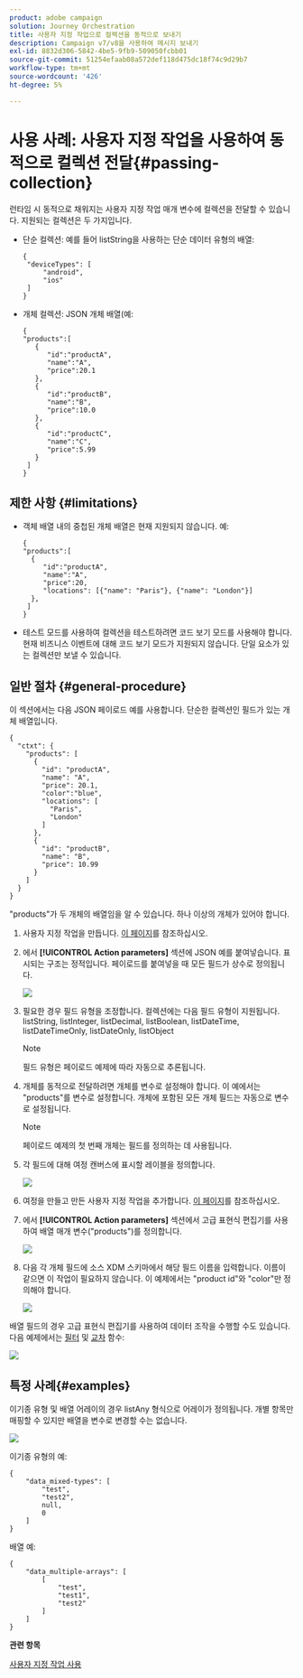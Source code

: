 ```yaml
---
product: adobe campaign
solution: Journey Orchestration
title: 사용자 지정 작업으로 컬렉션을 동적으로 보내기
description: Campaign v7/v8을 사용하여 메시지 보내기
exl-id: 8832d306-5842-4be5-9fb9-509050fcbb01
source-git-commit: 51254efaab08a572def118d475dc18f74c9d29b7
workflow-type: tm+mt
source-wordcount: '426'
ht-degree: 5%

---
```



# 사용 사례: 사용자 지정 작업을 사용하여 동적으로 컬렉션 전달{#passing-collection}

런타임 시 동적으로 채워지는 사용자 지정 작업 매개 변수에 컬렉션을 전달할 수 있습니다. 지원되는 컬렉션은 두 가지입니다.

* 단순 컬렉션: 예를 들어 listString을 사용하는 단순 데이터 유형의 배열:

   ```
   {
    "deviceTypes": [
        "android",
        "ios"
    ]
   }
   ```

* 개체 컬렉션: JSON 개체 배열(예:

   ```
   {
   "products":[
      {
         "id":"productA",
         "name":"A",
         "price":20.1
      },
      {
         "id":"productB",
         "name":"B",
         "price":10.0
      },
      {
         "id":"productC",
         "name":"C",
         "price":5.99
      }
    ]
   }
   ```

## 제한 사항 {#limitations}

* 객체 배열 내의 중첩된 개체 배열은 현재 지원되지 않습니다. 예:

   ```
   {
   "products":[
     {
        "id":"productA",
        "name":"A",
        "price":20,
        "locations": [{"name": "Paris"}, {"name": "London"}]
     },
    ]
   }
   ```
* 테스트 모드를 사용하여 컬렉션을 테스트하려면 코드 보기 모드를 사용해야 합니다. 현재 비즈니스 이벤트에 대해 코드 보기 모드가 지원되지 않습니다. 단일 요소가 있는 컬렉션만 보낼 수 있습니다.

## 일반 절차 {#general-procedure}

이 섹션에서는 다음 JSON 페이로드 예를 사용합니다. 단순한 컬렉션인 필드가 있는 개체 배열입니다.

```
{
  "ctxt": {
    "products": [
      {
        "id": "productA",
        "name": "A",
        "price": 20.1,
        "color":"blue",
        "locations": [
          "Paris",
          "London"
        ]
      },
      {
        "id": "productB",
        "name": "B",
        "price": 10.99
      }
    ]
  }
}
```

&quot;products&quot;가 두 개체의 배열임을 알 수 있습니다. 하나 이상의 개체가 있어야 합니다.

1. 사용자 지정 작업을 만듭니다. [이 페이지](../action/about-custom-action-configuration.md)를 참조하십시오.

1. 에서 **[!UICONTROL Action parameters]** 섹션에 JSON 예를 붙여넣습니다. 표시되는 구조는 정적입니다. 페이로드를 붙여넣을 때 모든 필드가 상수로 정의됩니다.

   ![](../assets/uc-collection-1.png)

1. 필요한 경우 필드 유형을 조정합니다. 컬렉션에는 다음 필드 유형이 지원됩니다. listString, listInteger, listDecimal, listBoolean, listDateTime, listDateTimeOnly, listDateOnly, listObject

   >[!NOTE]
   >
   >필드 유형은 페이로드 예제에 따라 자동으로 추론됩니다.

1. 개체를 동적으로 전달하려면 개체를 변수로 설정해야 합니다. 이 예에서는 &quot;products&quot;를 변수로 설정합니다. 개체에 포함된 모든 개체 필드는 자동으로 변수로 설정됩니다.

   >[!NOTE]
   >
   >페이로드 예제의 첫 번째 개체는 필드를 정의하는 데 사용됩니다.

1. 각 필드에 대해 여정 캔버스에 표시할 레이블을 정의합니다.

   ![](../assets/uc-collection-2.png)

1. 여정을 만들고 만든 사용자 지정 작업을 추가합니다. [이 페이지](../building-journeys/using-custom-actions.md)를 참조하십시오.

1. 에서 **[!UICONTROL Action parameters]** 섹션에서 고급 표현식 편집기를 사용하여 배열 매개 변수(&quot;products&quot;)를 정의합니다.

   ![](../assets/uc-collection-3.png)

1. 다음 각 개체 필드에 소스 XDM 스키마에서 해당 필드 이름을 입력합니다. 이름이 같으면 이 작업이 필요하지 않습니다. 이 예제에서는 &quot;product id&quot;와 &quot;color&quot;만 정의해야 합니다.

   ![](../assets/uc-collection-4.png)

배열 필드의 경우 고급 표현식 편집기를 사용하여 데이터 조작을 수행할 수도 있습니다. 다음 예제에서는 [필터](functions/functionfilter.md) 및 [교차](functions/functionintersect.md) 함수:

![](../assets/uc-collection-5.png)

## 특정 사례{#examples}

이기종 유형 및 배열 어레이의 경우 listAny 형식으로 어레이가 정의됩니다. 개별 항목만 매핑할 수 있지만 배열을 변수로 변경할 수는 없습니다.

![](../assets/uc-collection-heterogeneous.png)

이기종 유형의 예:

```
{
    "data_mixed-types": [
        "test",
        "test2",
        null,
        0
    ]
}
```

배열 예:

```
{
    "data_multiple-arrays": [
        [
            "test",
            "test1",
            "test2"
        ]
    ]
}
```

**관련 항목**

[사용자 지정 작업 사용](../building-journeys/using-custom-actions.md)
